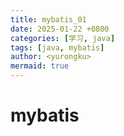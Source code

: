 ```yaml
---
title: mybatis_01
date: 2025-01-22 +0800
categories: [学习, java]
tags: [java, mybatis]
author: <yurongku>  
mermaid: true
---
```


# mybatis
